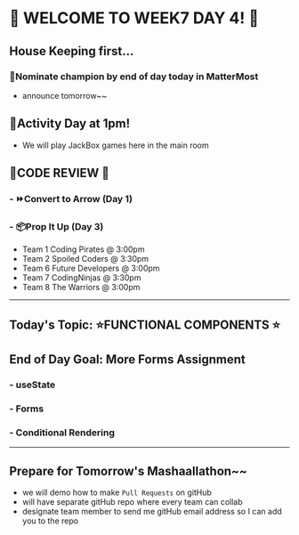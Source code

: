 # :star2: WELCOME TO WEEK7 DAY 4! :star2:

## House Keeping first...

### :confetti_ball:Nominate champion by end of day today in MatterMost

- announce tomorrow~~

## :ghost:Activity Day at 1pm!

- We will play JackBox games here in the main room

## :nut_and_bolt:CODE REVIEW :100:

### - :fast_forward:Convert to Arrow (Day 1)

### - :package:Prop It Up (Day 3)

- Team 1 Coding Pirates @ 3:00pm
- Team 2 Spoiled Coders @ 3:30pm
- Team 6 Future Developers @ 3:00pm
- Team 7 CodingNinjas @ 3:30pm
- Team 8 The Warriors @ 3:00pm

---

## Today's Topic: :star:FUNCTIONAL COMPONENTS :star:

## End of Day Goal: More Forms Assignment

### - useState

### - Forms

### - Conditional Rendering

---

## Prepare for Tomorrow's Mashaallathon~~

- we will demo how to make `Pull Requests` on gitHub
- will have separate gitHub repo where every team can collab
- designate team member to send me gitHub email address so I can add you to the repo
